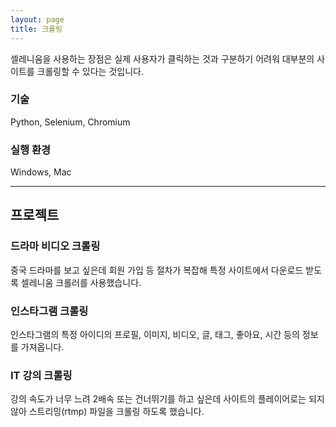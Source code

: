 ```yaml
---
layout: page
title: 크롤링
---
```


셀레니움을 사용하는 장점은 실제 사용자가 클릭하는 것과 구분하기 어려워 대부분의 사이트를 크롤링할 수 있다는 것입니다.  

### 기술
Python, Selenium, Chromium    

### 실행 환경
Windows, Mac  

---

## 프로젝트 

### 드라마 비디오 크롤링
중국 드라마를 보고 싶은데 회원 가입 등 절차가 복잡해 특정 사이트에서 다운로드 받도록 셀레니움 크롤러를 사용했습니다.  

### 인스타그램 크롤링
인스타그램의 특정 아이디의 프로필, 이미지, 비디오, 글, 태그, 좋아요, 시간 등의 정보를 가져옵니다.  

### IT 강의 크롤링
강의 속도가 너무 느려 2배속 또는 건너뛰기를 하고 싶은데 사이트의 플레이어로는 되지 않아 스트리밍(rtmp) 파일을 크롤링 하도록 했습니다.  

